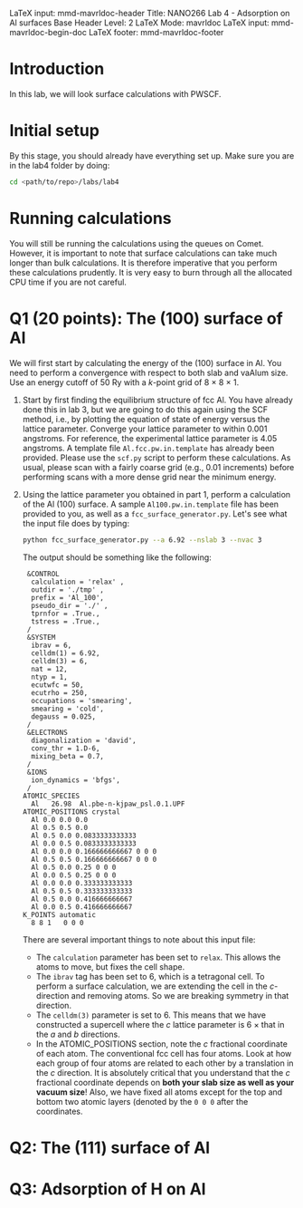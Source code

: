 LaTeX input:        mmd-mavrldoc-header
Title:              NANO266 Lab 4 - Adsorption on Al surfaces
Base Header Level:  2
LaTeX Mode:         mavrldoc
LaTeX input:        mmd-mavrldoc-begin-doc
LaTeX footer:       mmd-mavrldoc-footer


# Introduction

In this lab, we will look surface calculations with PWSCF.

# Initial setup

By this stage, you should already have everything set up. Make sure you are in
the lab4 folder by doing:

```bash
cd <path/to/repo>/labs/lab4
```

# Running calculations

You will still be running the calculations using the queues on Comet. However,
it is important to note that surface calculations can take much longer than
bulk calculations. It is therefore imperative that you perform these
calculations prudently. It is very easy to burn through all the allocated
CPU time if you are not careful.

# Q1 (20 points): The (100) surface of Al

We will first start by calculating the energy of the (100) surface in Al. You
need to perform a convergence with respect to both slab and vaAlum size. Use an
energy cutoff of 50 Ry with a $k$-point grid of 8 $\times$ 8 $\times$ 1.

1. Start by first finding the equilibrium structure of fcc Al. You have already
   done this in lab 3, but we are going to do this again using the SCF method,
   i.e., by plotting the equation of state of energy versus the lattice
   parameter. Converge your lattice parameter to within 0.001 angstroms. For
   reference, the experimental lattice parameter is 4.05 angstroms. A template
   file `Al.fcc.pw.in.template` has already been provided. Please use the
   `scf.py` script to perform these calculations. As usual, please scan with
   a fairly coarse grid (e.g., 0.01 increments) before performing scans with a
   more dense grid near the minimum energy.
2. Using the lattice parameter you obtained in part 1, perform a calculation of
   the Al (100) surface. A sample `Al100.pw.in.template` file has been
   provided to you, as well as a `fcc_surface_generator.py`. Let's see what the
   input file does by typing:

    ```bash
    python fcc_surface_generator.py --a 6.92 --nslab 3 --nvac 3
    ```

   The output should be something like the following:

    ```
     &CONTROL
      calculation = 'relax' ,
      outdir = './tmp' ,
      prefix = 'Al_100',
      pseudo_dir = './' ,
      tprnfor = .True.,
      tstress = .True.,
     /
     &SYSTEM
      ibrav = 6,
      celldm(1) = 6.92,
      celldm(3) = 6,
      nat = 12,
      ntyp = 1,
      ecutwfc = 50,
      ecutrho = 250,
      occupations = 'smearing',
      smearing = 'cold',
      degauss = 0.025,
     /
     &ELECTRONS
      diagonalization = 'david',
      conv_thr = 1.D-6,
      mixing_beta = 0.7,
     /
     &IONS
      ion_dynamics = 'bfgs',
     /
    ATOMIC_SPECIES
      Al   26.98  Al.pbe-n-kjpaw_psl.0.1.UPF
    ATOMIC_POSITIONS crystal
      Al 0.0 0.0 0.0
      Al 0.5 0.5 0.0
      Al 0.5 0.0 0.0833333333333
      Al 0.0 0.5 0.0833333333333
      Al 0.0 0.0 0.166666666667 0 0 0
      Al 0.5 0.5 0.166666666667 0 0 0
      Al 0.5 0.0 0.25 0 0 0
      Al 0.0 0.5 0.25 0 0 0
      Al 0.0 0.0 0.333333333333
      Al 0.5 0.5 0.333333333333
      Al 0.5 0.0 0.416666666667
      Al 0.0 0.5 0.416666666667
    K_POINTS automatic
      8 8 1   0 0 0
    ```

   There are several important things to note about this input file:
   * The `calculation` parameter has been set to `relax`. This allows the atoms
     to move, but fixes the cell shape.
   * The `ibrav` tag has been set to 6, which is a tetragonal cell. To perform
     a surface calculation, we are extending the cell in the $c$-direction and
     removing atoms. So we are breaking symmetry in that direction.
   * The  `celldm(3)` parameter is set to 6. This means that we have
     constructed a supercell where the $c$ lattice parameter is 6 $\times$
     that in the $a$ and $b$ directions.
   * In the ATOMIC_POSITIONS section, note the $c$ fractional coordinate of
     each atom. The conventional fcc cell has four atoms. Look at how each
     group of four atoms are related to each other by a translation in the $c$
     direction. It is absolutely critical that you understand that the $c$
     fractional coordinate depends on **both your slab size as well as your
     vacuum size**! Also, we have fixed all atoms except for the top and
     bottom two atomic layers (denoted by the `0 0 0` after the coordinates.

# Q2: The (111) surface of Al

# Q3: Adsorption of H on Al
